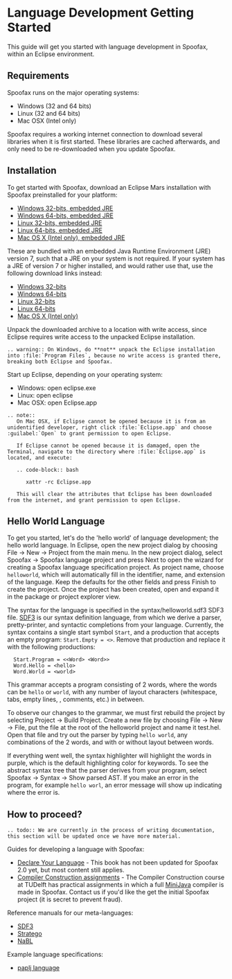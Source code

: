 # Language Development Getting Started

This guide will get you started with language development in Spoofax, within an Eclipse environment.

## Requirements

Spoofax runs on the major operating systems:

* Windows (32 and 64 bits)
* Linux (32 and 64 bits)
* Mac OSX (Intel only)

Spoofax requires a working internet connection to download several libraries when it is first started.
These libraries are cached afterwards, and only need to be re-downloaded when you update Spoofax.

## Installation

To get started with Spoofax, download an Eclipse Mars installation with Spoofax preinstalled for your platform:

* [Windows 32-bits, embedded JRE](http://download.spoofax.org/update/release/2.0.0-beta1/eclipse/spoofax-2.0.0-beta1-win32-x86-jre.zip)
* [Windows 64-bits, embedded JRE](http://download.spoofax.org/update/release/2.0.0-beta1/eclipse/spoofax-2.0.0-beta1-win32-x86_64-jre.zip)
* [Linux 32-bits, embedded JRE](http://download.spoofax.org/update/release/2.0.0-beta1/eclipse/spoofax-2.0.0-beta1-linux-x86-jre.tar.gz)
* [Linux 64-bits, embedded JRE](http://download.spoofax.org/update/release/2.0.0-beta1/eclipse/spoofax-2.0.0-beta1-linux-x86_64-jre.tar.gz)
* [Mac OS X (Intel only), embedded JRE](http://download.spoofax.org/update/release/2.0.0-beta1/eclipse/spoofax-2.0.0-beta1-macosx-x86_64-jre.tar.gz)

These are bundled with an embedded Java Runtime Environment (JRE) version 7, such that a JRE on your system is not required.
If your system has a JRE of version 7 or higher installed, and would rather use that, use the following download links instead:

* [Windows 32-bits](http://download.spoofax.org/update/release/2.0.0-beta1/eclipse/spoofax-2.0.0-beta1-win32-x86.zip)
* [Windows 64-bits](http://download.spoofax.org/update/release/2.0.0-beta1/eclipse/spoofax-2.0.0-beta1-win32-x86_64.zip)
* [Linux 32-bits](http://download.spoofax.org/update/release/2.0.0-beta1/eclipse/spoofax-2.0.0-beta1-linux-x86.tar.gz)
* [Linux 64-bits](http://download.spoofax.org/update/release/2.0.0-beta1/eclipse/spoofax-2.0.0-beta1-linux-x86_64.tar.gz)
* [Mac OS X (Intel only)](http://download.spoofax.org/update/release/2.0.0-beta1/eclipse/spoofax-2.0.0-beta1-macosx-x86_64.tar.gz)

Unpack the downloaded archive to a location with write access, since Eclipse requires write access to the unpacked Eclipse installation.

```eval_rst
.. warning:: On Windows, do **not** unpack the Eclipse installation into :file:`Program Files`, because no write access is granted there, breaking both Eclipse and Spoofax.
```

Start up Eclipse, depending on your operating system:

* Windows: open <span class='file'>eclipse.exe</span>
* Linux: open <span class='file'>eclipse</span>
* Mac OSX: open <span class='file'>Eclipse.app</span>

```eval_rst
.. note::
   On Mac OSX, if Eclipse cannot be opened because it is from an unidentified developer, right click :file:`Eclipse.app` and choose :guilabel:`Open` to grant permission to open Eclipse.

   If Eclipse cannot be opened because it is damaged, open the Terminal, navigate to the directory where :file:`Eclipse.app` is located, and execute:

   .. code-block:: bash

      xattr -rc Eclipse.app

   This will clear the attributes that Eclipse has been downloaded from the internet, and grant permission to open Eclipse.
```

## Hello World Language

To get you started, let's do the 'hello world' of language development; the hello world language.
In Eclipse, open the new project dialog by choosing <span class='menuselection'>File -> New -> Project</span> from the main menu.
In the new project dialog, select <span class='menuselection'>Spoofax -> Spoofax language project</span> and press <span class='guilabel'>Next</span> to open the wizard for creating a Spoofax language specification project.
As project name, choose `helloworld`, which will automatically fill in the identifier, name, and extension of the language.
Keep the defaults for the other fields and press <span class='guilabel'>Finish</span> to create the project.
Once the project has been created, open and expand it in the package or project explorer view.

The syntax for the language is specified in the <span class='file'>syntax/helloworld.sdf3</span> SDF3 file.
[SDF3](meta/lang/sdf3.md) is our syntax definition language, from which we derive a parser, pretty-printer, and syntactic completions from your language.
Currently, the syntax contains a single start symbol `Start`, and a production that accepts an empty program: `Start.Empty = <>`.
Remove that production and replace it with the following productions:

```sdf3
  Start.Program = <<Word> <Word>>
  Word.Hello = <hello>
  Word.World = <world>
```

This grammar accepts a program consisting of 2 words, where the words can be `hello` or `world`, with any number of layout characters (whitespace, tabs, empty lines, , comments, etc.) in between.

To observe our changes to the grammar, we must first rebuild the project by selecting <span class='menuselection'>Project -> Build Project</span>.
Create a new file by choosing <span class='menuselection'>File -> New -> File</span>, put the file at the root of the <span class='file'>helloworld</span> project and name it <span class='file'>test.hel</span>.
Open that file and try out the parser by typing `hello world`, any combinations of the 2 words, and with or without layout between words.

If everything went well, the syntax highlighter will highlight the words in purple, which is the default highlighting color for keywords.
To see the abstract syntax tree that the parser derives from your program, select <span class='menuselection'>Spoofax -> Syntax -> Show parsed AST</span>.
If you make an error in the program, for example `hello worl`, an error message will show up indicating where the error is.

## How to proceed?

```eval_rst
.. todo:: We are currently in the process of writing documentation, this section will be updated once we have more material.
```

Guides for developing a language with Spoofax:

* [Declare Your Language](http://metaborgcube.github.io/declare-your-language/) - This book has not been updated for Spoofax 2.0 yet, but most content still applies.
* [Compiler Construction assignments](http://tudelft-in4303.github.io/assignments/) - The Compiler Construction course at TUDelft has practical assignments in which a full [MiniJava](http://www.cambridge.org/us/features/052182060X/) compiler is made in Spoofax. Contact us if you'd like the get the initial Spoofax project (it is secret to prevent fraud).

Reference manuals for our meta-languages:

* [SDF3](meta/lang/sdf3.md)
* [Stratego](meta/lang/stratego/index.rst)
* [NaBL](meta/lang/nabl.md)

Example language specifications:

* [paplj language](https://github.com/MetaBorgCube/declare-your-language/tree/core/paplj/paplj.full)
